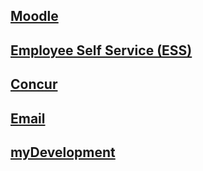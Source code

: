 ## [Moodle](http://moodle.vle.monash.edu/my/)
## [Employee Self Service (ESS)](https://eservices.monash.edu.au/irj/portal)
## [Concur](https://my.monash.edu.au/services/travel-and-expense/)
## [Email](https://mail.google.com)
## [myDevelopment](https://monash.csod.com/LMS/catalog/Welcome.aspx)
